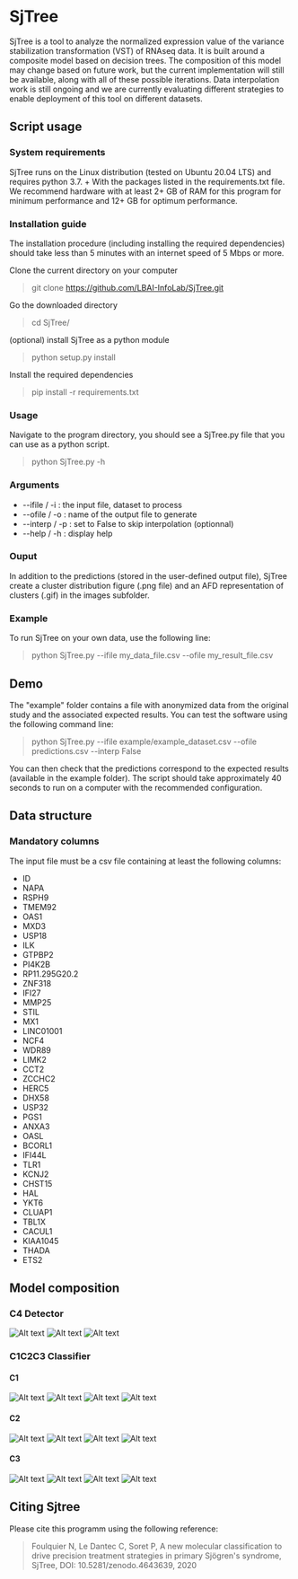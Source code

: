 # **SjTree**
SjTree is a tool to analyze the normalized expression value of the variance stabilization transformation (VST) of RNAseq data. It is built around a composite model based on decision trees. The composition of this model may change based on future work, but the current implementation will still be available, along with all of these possible iterations. Data interpolation work is still ongoing and we are currently evaluating different strategies to enable deployment of this tool on different datasets.

## **Script usage**

### System requirements
SjTree runs on the Linux distribution (tested on Ubuntu 20.04 LTS) and requires python 3.7. + With the packages listed in the requirements.txt file. We recommend hardware with at least 2+ GB of RAM for this program for minimum performance and 12+ GB for optimum performance.

### Installation guide
The installation procedure (including installing the required dependencies) should take less than 5 minutes with an internet speed of 5 Mbps or more.

Clone the current directory on your computer
> git clone https://github.com/LBAI-InfoLab/SjTree.git

Go the downloaded directory
> cd SjTree/

(optional) install SjTree as a python module
> python setup.py install

Install the required dependencies
> pip install -r requirements.txt

### Usage
Navigate to the program directory, you should see a SjTree.py file that you can use as a python script.
> python SjTree.py -h

### Arguments
* --ifile / -i : the input file, dataset to process
* --ofile / -o : name of the output file to generate
* --interp / -p : set to False to skip interpolation (optionnal)
* --help / -h : display help

### Ouput
In addition to the predictions (stored in the user-defined output file), SjTree create a cluster distribution figure (.png file) and an AFD representation of clusters (.gif) in the images subfolder.

### Example
To run SjTree on your own data, use the following line:
> python SjTree.py --ifile my_data_file.csv --ofile my_result_file.csv

## Demo
The "example" folder contains a file with anonymized data from the original study and the associated expected results. You can test the software using the following command line:

> python SjTree.py --ifile example/example_dataset.csv --ofile predictions.csv --interp False

You can then check that the predictions correspond to the expected results (available in the example folder). The script should take approximately 40 seconds to run on a computer with the recommended configuration.


## **Data structure**
### Mandatory columns
The input file must be a csv file containing at least the following columns:
* ID
* NAPA
* RSPH9
* TMEM92
* OAS1
* MXD3
* USP18
* ILK
* GTPBP2
* PI4K2B
* RP11.295G20.2
* ZNF318
* IFI27
* MMP25
* STIL
* MX1
* LINC01001
* NCF4
* WDR89
* LIMK2
* CCT2
* ZCCHC2
* HERC5
* DHX58
* USP32
* PGS1
* ANXA3
* OASL
* BCORL1
* IFI44L
* TLR1
* KCNJ2
* CHST15
* HAL
* YKT6
* CLUAP1
* TBL1X
* CACUL1
* KIAA1045
* THADA
* ETS2

## Model composition

### C4 Detector

![Alt text](images/C4_detector_tree_1.jpeg?raw=true "Predictor 1")
![Alt text](images/C4_detector_tree_2.jpeg?raw=true "Predictor 2")
![Alt text](images/C4_detector_tree_3.jpeg?raw=true "Predictor 2")

### C1C2C3 Classifier

#### C1
![Alt text](images/C1C2C3_C1_classifier_tree_1.jpeg?raw=true "Predictor 1")
![Alt text](images/C1C2C3_C1_classifier_tree_2.jpeg?raw=true "Predictor 2")
![Alt text](images/C1C2C3_C1_classifier_tree_3.jpeg?raw=true "Predictor 3")
![Alt text](images/C1C2C3_C1_classifier_tree_4.jpeg?raw=true "Predictor 4")

#### C2
![Alt text](images/C1C2C3_C2_classifier_tree_1.jpeg?raw=true "Predictor 1")
![Alt text](images/C1C2C3_C2_classifier_tree_2.jpeg?raw=true "Predictor 2")
![Alt text](images/C1C2C3_C2_classifier_tree_3.jpeg?raw=true "Predictor 3")
![Alt text](images/C1C2C3_C2_classifier_tree_4.jpeg?raw=true "Predictor 4")

#### C3
![Alt text](images/C1C2C3_C3_classifier_tree_1.jpeg?raw=true "Predictor 1")
![Alt text](images/C1C2C3_C3_classifier_tree_2.jpeg?raw=true "Predictor 2")
![Alt text](images/C1C2C3_C3_classifier_tree_3.jpeg?raw=true "Predictor 3")
![Alt text](images/C1C2C3_C3_classifier_tree_4.jpeg?raw=true "Predictor 4")


## Citing Sjtree
Please cite this programm using the following reference:

> Foulquier N, Le Dantec C, Soret P, A new molecular classification to drive precision treatment strategies in primary Sjögren's syndrome, SjTree, DOI: 10.5281/zenodo.4643639, 2020

